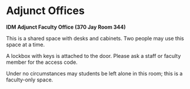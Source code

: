 # Adjunct Offices

**IDM Adjunct Faculty Office \(370 Jay Room 344\)**

This is a shared space with desks and cabinets. Two people may use this space at a time.

A lockbox with keys is attached to the door. Please ask a staff or faculty member for the access code.

Under no circumstances may students be left alone in this room; this is a faculty-only space.
